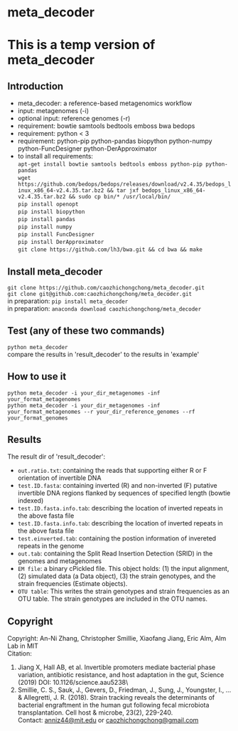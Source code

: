# meta_decoder
# This is a temp version of meta_decoder
## Introduction
* meta_decoder: a reference-based metagenomics workflow
* input: metagenomes (-i)
* optional input: reference genomes (-r)
* requirement: bowtie samtools bedtools emboss  bwa bedops
* requirement: python < 3
* requirement: python-pip python-pandas biopython python-numpy python-FuncDesigner python-DerApproximator
* to install all requirements:\
`apt-get install bowtie samtools bedtools emboss python-pip python-pandas`\
`wget https://github.com/bedops/bedops/releases/download/v2.4.35/bedops_linux_x86_64-v2.4.35.tar.bz2 && tar jxf bedops_linux_x86_64-v2.4.35.tar.bz2 && sudo cp bin/* /usr/local/bin/`\
`pip install openopt`\
`pip install biopython`\
`pip install pandas`\
`pip install numpy`\
`pip install FuncDesigner`\
`pip install DerApproximator`\
`git clone https://github.com/lh3/bwa.git && cd bwa && make`

## Install meta_decoder
`git clone https://github.com/caozhichongchong/meta_decoder.git`\
`git clone git@github.com:caozhichongchong/meta_decoder.git`\
in preparation: `pip install meta_decoder`\
in preparation: `anaconda download caozhichongchong/meta_decoder`

## Test (any of these two commands)
`python meta_decoder`\
compare the results in 'result_decoder' to the results in 'example'

## How to use it

`python meta_decoder -i your_dir_metagenomes -inf your_format_metagenomes`\
`python meta_decoder -i your_dir_metagenomes -inf your_format_metagenomes --r your_dir_reference_genomes --rf your_format_genomes`

## Results
The result dir of 'result_decoder':
* `out.ratio.txt`: containing the reads that supporting either R or F orientation of invertible DNA
* `test.ID.fasta`: containing inverted (R) and non-inverted (F) putative invertible DNA regions flanked by sequences of specified length (bowtie indexed)
* `test.ID.fasta.info.tab`:  describing the location of inverted repeats in the above fasta file
* `test.ID.fasta.info.tab`:  describing the location of inverted repeats in the above fasta file
* `test.einverted.tab`:  containing the postion information of invereted repeats in the genome
* `out.tab`:  containing the Split Read Insertion Detection (SRID) in the genomes and metagenomes
* `EM file`:  a binary cPickled file. This object holds: (1) the input alignment, (2) simulated data (a Data object), (3) the strain genotypes, and the strain frequencies (Estimate objects).
* `OTU table`:  This writes the strain genotypes and strain frequencies as an OTU table. The strain genotypes are included in the OTU names.

## Copyright
Copyright: An-Ni Zhang, Christopher Smillie, Xiaofang Jiang, Eric Alm, Alm Lab in MIT\
Citation:
1. Jiang X, Hall AB, et al. Invertible promoters mediate bacterial phase variation, antibiotic resistance, and host adaptation in the gut, Science (2019) DOI: 10.1126/science.aau5238\
2. Smillie, C. S., Sauk, J., Gevers, D., Friedman, J., Sung, J., Youngster, I., ... & Allegretti, J. R. (2018). Strain tracking reveals the determinants of bacterial engraftment in the human gut following fecal microbiota transplantation. Cell host & microbe, 23(2), 229-240.\
Contact: anniz44@mit.edu or caozhichongchong@gmail.com
